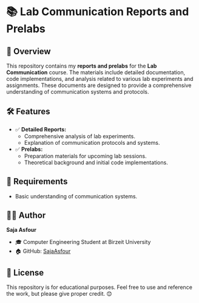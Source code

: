 # 📚 Lab Communication Reports and Prelabs

## 📌 Overview
This repository contains my **reports and prelabs** for the **Lab Communication** course. The materials include detailed documentation, code implementations, and analysis related to various lab experiments and assignments. These documents are designed to provide a comprehensive understanding of communication systems and protocols.

## 🛠 Features
- ✅ **Detailed Reports:**
  - Comprehensive analysis of lab experiments.
  - Explanation of communication protocols and systems.
- ✅ **Prelabs:**
  - Preparation materials for upcoming lab sessions.
  - Theoretical background and initial code implementations.

## 📌 Requirements
- Basic understanding of communication systems.

## 👩‍💻 Author
**Saja Asfour**
- 🎓 Computer Engineering Student at Birzeit University
- 🏠 GitHub: [SajaAsfour](https://github.com/SajaAsfour)

## 📜 License
This repository is for educational purposes. Feel free to use and reference the work, but please give proper credit. 😊
